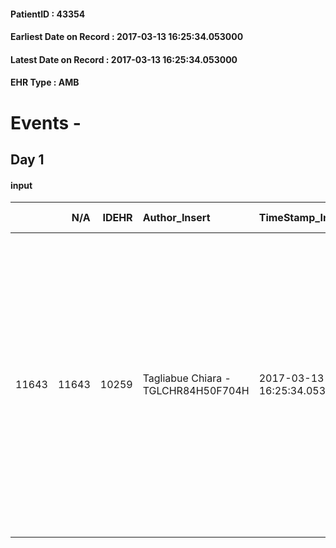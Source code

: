 
#### PatientID : 43354
#### Earliest Date on Record : 2017-03-13 16:25:34.053000
#### Latest Date on Record : 2017-03-13 16:25:34.053000
#### EHR Type : AMB

# Events - 

## Day 1

#### input
|       |    N/A |   IDEHR | Author_Insert                       | TimeStamp_Insert           | EHRType   |   PatientID |   IDDigitalSignDocument | persone_vicine   |   Unnamed: 0_x.1 |   IDANAMNESI_SOCIALE | Patient   | FamigliaAltro   | Paziente_T   | FamigliaAltro_T   |   Non_Rilevabile_x.1 | Note_Non_Rilevabile_x.1   | opt_Problemi   | Note_I                                                                                                                                                                                                                                                                                                             | chk_contr_sintomi   | chk_competenza                                 | opt_paziente_a      | opt_famiglia_a      | opt_adeguatezza   | ds_note_ad                                                                                                                             | opt_paziente_solo   | ds_note_con                       | opt_presente_assente   | Presenza_minori   | Caregiver_principale   | opt_capacita     | ds_familiari_coinv                                                                                                                                                                                                          | opt_necessario   | opt_presente   | opt_risorse_ec   | opt_paziente_psi   | opt_Ins_vol   | opt_esenzione   | opt_inv_civile            |   ds_codice_es | Needs     | Domestic partnership   | Fragility      | opt_disponibilita_f   | opt_indennita_acc         | opt_legge   | opt_famiglia_psi   | opt_disponibilit_paz   |
|------:|-------:|--------:|:------------------------------------|:---------------------------|:----------|------------:|------------------------:|:-----------------|-----------------:|---------------------:|:----------|:----------------|:-------------|:------------------|---------------------:|:--------------------------|:---------------|:-------------------------------------------------------------------------------------------------------------------------------------------------------------------------------------------------------------------------------------------------------------------------------------------------------------------|:--------------------|:-----------------------------------------------|:--------------------|:--------------------|:------------------|:---------------------------------------------------------------------------------------------------------------------------------------|:--------------------|:----------------------------------|:-----------------------|:------------------|:-----------------------|:-----------------|:----------------------------------------------------------------------------------------------------------------------------------------------------------------------------------------------------------------------------|:-----------------|:---------------|:-----------------|:-------------------|:--------------|:----------------|:--------------------------|---------------:|:----------|:-----------------------|:---------------|:----------------------|:--------------------------|:------------|:-------------------|:-----------------------|
| 11643 |  11643 |   10259 | Tagliabue Chiara - TGLCHR84H50F704H | 2017-03-13 16:25:34.053000 | AMB       |       43354 |                  682366 | N/A              |             5539 |                 3549 | Si#1      | Si#1            | No#0         | Parziale#2        |                    0 | NR                        | Si#1           | Paziente informato riguardo la diagnosi, si aspetta per√≤ di migliorate. Moglie e figlia informate riguardo la terminalit√†, non sembrano per√≤ ancora orientate ad un percorso palliativo, soprattutto la moglie fatica ad accettare l'aggravamento e come il marito spera in una possibilit√† di riabilitazione. | controllo sintomi#0 | competenza/capacit√† assistenziale caregiver#0 | Sovradimensionate#0 | Sovradimensionate#0 | Da valutare#2     | Le figlie hanno preso aspettativa dal lavoro per collaborare ma sembrano impreparate a gestire da sole una situazione in aggravamento. | No#0                | Vive con la moglie Diana di 76 aa | Presente#1             | No#0              | his wife and daughters | Incrementabile#1 | Due figlie: Manica che abita nelle vicinanze e ha chiesto un periodo di aspettativa non retribuita dal lavoro. Alessandra vive a Venezia ed ha ottenuto il congedo straordinario dal lavoro per collaborare all'assistenza. | Si#1             | No#0           | Adeguate#1       | No#0               | No#0          | Si#1            | in fase di accertamento#2 |             48 | Clinici#0 | Coniuge/Convivente#0   | psico-fisica#3 | Da verificare#2       | in fase di accertamento#2 | Si#1        | No#0               | Da verificare#2        |


